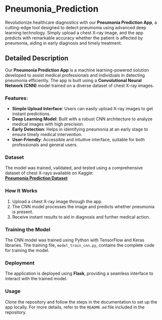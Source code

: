 # Pneumonia_Prediction  

Revolutionize healthcare diagnostics with our **Pneumonia Prediction App**, a cutting-edge tool designed to detect pneumonia using advanced deep learning technology. Simply upload a chest X-ray image, and the app predicts with remarkable accuracy whether the patient is affected by pneumonia, aiding in early diagnosis and timely treatment.  

## Detailed Description  

Our **Pneumonia Prediction App** is a machine learning-powered solution developed to assist medical professionals and individuals in detecting pneumonia efficiently. The app is built using a **Convolutional Neural Network (CNN)** model trained on a diverse dataset of chest X-ray images.  

### Features:  
- **Simple Upload Interface**: Users can easily upload X-ray images to get instant predictions.  
- **Deep Learning Model**: Built with a robust CNN architecture to analyze medical images with high precision.  
- **Early Detection**: Helps in identifying pneumonia at an early stage to ensure timely medical intervention.  
- **User-Friendly**: Accessible and intuitive interface, suitable for both professionals and general users.  

### Dataset  
The model was trained, validated, and tested using a comprehensive dataset of chest X-rays available on Kaggle:  
[**Pneumonia Prediction Dataset**](https://www.kaggle.com/datasets/sarimr/pneumonia-prediction-training-testing-validation)  

### How It Works  
1. Upload a chest X-ray image through the app.  
2. The CNN model processes the image and predicts whether pneumonia is present.  
3. Receive instant results to aid in diagnosis and further medical action.  

### Training the Model  
The CNN model was trained using Python with TensorFlow and Keras libraries. The training file, `model_train_cnn.py`, contains the complete code for training the model.  

### Deployment  
The application is deployed using **Flask**, providing a seamless interface to interact with the trained model.  

### Usage  
Clone the repository and follow the steps in the documentation to set up the app locally. For more details, refer to the `README.md` file included in the repository.  
